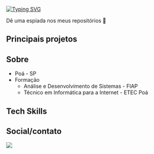 [![Typing SVG](https://readme-typing-svg.demolab.com?font=Fira+Code&pause=1000&color=F7F7F7&width=435&lines=Ol%C3%A1%2C+sou+o+Yan!%F0%9F%98%84)](https://git.io/typing-svg)
<p>Dê uma espiada nos meus repositórios 👀<p/>

## Principais projetos


## Sobre
* Poá - SP
* Formação
  - Análise e Desenvolvimento de Sistemas - FIAP
  - Técnico em Informática para a Internet - ETEC Poá

## Tech Skills
<!-- <div class="tecnologies">
  <img align="center" height="30" width="40" src="https://cdn.jsdelivr.net/gh/devicons/devicon/icons/html5/html5-original.svg" />
  <img align="center" height="30" width="40" src="https://cdn.jsdelivr.net/gh/devicons/devicon/icons/css3/css3-original.svg" />
  <img align="center" height="30" width="40" src="https://cdn.jsdelivr.net/gh/devicons/devicon/icons/javascript/javascript-original.svg" />
  <img align="center" height="40" width="50"  src="https://cdn.jsdelivr.net/gh/devicons/devicon/icons/java/java-plain-wordmark.svg" />
  <img align="center" height="50" width="50"  src="https://cdn.jsdelivr.net/gh/devicons/devicon/icons/oracle/oracle-original.svg" />     
  <img align="center" height="30" width="40"  src="https://cdn.jsdelivr.net/gh/devicons/devicon/icons/bootstrap/bootstrap-original.svg" />        
</div> -->

## Social/contato
<div class="social">
  <a href="https://www.linkedin.com/in/yan-gidorini-049978235/" target="_blank">
    <img src="https://img.shields.io/badge/LinkedIn-0077B5?style=for-the-badge&logo=linkedin&logoColor=white"/>
  </a>
</div>
